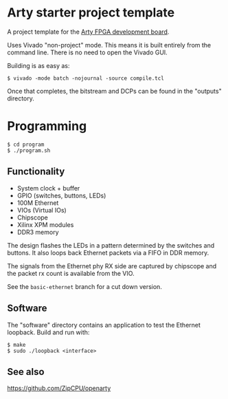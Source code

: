 # Arty starter project template

A project template for the [Arty FPGA development board](https://store.digilentinc.com/arty-a7-artix-7-fpga-development-board-for-makers-and-hobbyists/).

Uses Vivado "non-project" mode. This means it is built entirely from the command line. There is no need to open the Vivado GUI. 

Building is as easy as:
```
$ vivado -mode batch -nojournal -source compile.tcl
```
Once that completes, the bitstream and DCPs can be found in the "outputs" directory.

# Programming

```
$ cd program
$ ./program.sh
```

## Functionality
* System clock + buffer
* GPIO (switches, buttons, LEDs)
* 100M Ethernet
* VIOs (Virtual IOs)
* Chipscope
* Xilinx XPM modules
* DDR3 memory

The design flashes the LEDs in a pattern determined by the switches and buttons. It also loops back Ethernet packets via a FIFO in DDR memory. 

The signals from the Ethernet phy RX side are captured by chipscope and the packet rx count is available from the VIO.

See the `basic-ethernet` branch for a cut down version. 

## Software
The "software" directory contains an application to test the Ethernet loopback. Build and run with:
```
$ make
$ sudo ./loopback <interface>
```

## See also

https://github.com/ZipCPU/openarty

